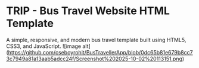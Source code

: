 # TRIP - Bus Travel Website HTML Template

A simple, responsive, and modern bus travel template built using HTML5, CSS3, and JavaScript.
![image alt] (https://github.com/cseboyrohit/BusTravellerApp/blob/0dc65b81e679b8cc73c7949a81a13aab5adcc24f/Screenshot%202025-10-02%20113151.png)
